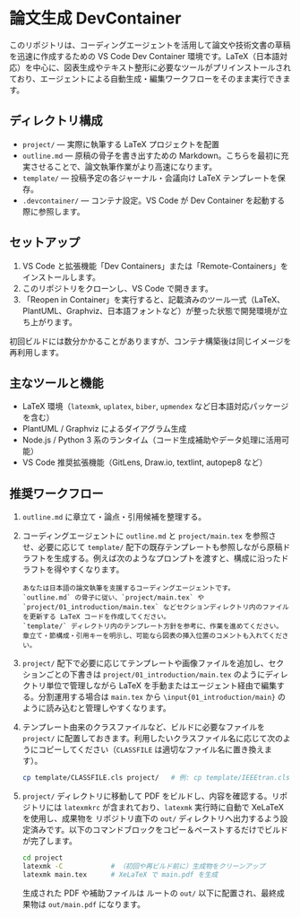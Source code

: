 # 論文生成 DevContainer

このリポジトリは、コーディングエージェントを活用して論文や技術文書の草稿を迅速に作成するための VS Code Dev Container 環境です。LaTeX（日本語対応）を中心に、図表生成やテキスト整形に必要なツールがプリインストールされており、エージェントによる自動生成・編集ワークフローをそのまま実行できます。

## ディレクトリ構成

- `project/` — 実際に執筆する LaTeX プロジェクトを配置
- `outline.md` — 原稿の骨子を書き出すための Markdown。こちらを最初に充実させることで、論文執筆作業がより高速になります。
- `template/` — 投稿予定の各ジャーナル・会議向け LaTeX テンプレートを保存。
- `.devcontainer/` — コンテナ設定。VS Code が Dev Container を起動する際に参照します。

## セットアップ

1. VS Code と拡張機能「Dev Containers」または「Remote-Containers」をインストールします。
2. このリポジトリをクローンし、VS Code で開きます。
3. 「Reopen in Container」を実行すると、記載済みのツール一式（LaTeX、PlantUML、Graphviz、日本語フォントなど）が整った状態で開発環境が立ち上がります。

初回ビルドには数分かかることがありますが、コンテナ構築後は同じイメージを再利用します。

## 主なツールと機能

- LaTeX 環境（`latexmk`, `uplatex`, `biber`, `upmendex` など日本語対応パッケージを含む）
- PlantUML / Graphviz によるダイアグラム生成
- Node.js / Python 3 系のランタイム（コード生成補助やデータ処理に活用可能）
- VS Code 推奨拡張機能（GitLens, Draw.io, textlint, autopep8 など）

## 推奨ワークフロー

1. `outline.md` に章立て・論点・引用候補を整理する。
2. コーディングエージェントに `outline.md` と `project/main.tex` を参照させ、必要に応じて `template/` 配下の既存テンプレートも参照しながら原稿ドラフトを生成する。例えば次のようなプロンプトを渡すと、構成に沿ったドラフトを得やすくなります。

   ```text
   あなたは日本語の論文執筆を支援するコーディングエージェントです。
   `outline.md` の骨子に従い、`project/main.tex` や `project/01_introduction/main.tex` などセクションディレクトリ内のファイルを更新する LaTeX コードを作成してください。
   `template/` ディレクトリ内のテンプレート方針を参考に、作業を進めてください。
   章立て・節構成・引用キーを明示し、可能なら図表の挿入位置のコメントも入れてください。
   ```
3. `project/` 配下で必要に応じてテンプレートや画像ファイルを追加し、セクションごとの下書きは `project/01_introduction/main.tex` のようにディレクトリ単位で管理しながら LaTeX を手動またはエージェント経由で編集する。分割運用する場合は `main.tex` から `\input{01_introduction/main}` のように読み込むと管理しやすくなります。
4. テンプレート由来のクラスファイルなど、ビルドに必要なファイルを `project/` に配置しておきます。利用したいクラスファイル名に応じて次のようにコピーしてください（`CLASSFILE` は適切なファイル名に置き換えます）。

   ```bash
   cp template/CLASSFILE.cls project/   # 例: cp template/IEEEtran.cls project/
   ```

5. `project/` ディレクトリに移動して PDF をビルドし、内容を確認する。リポジトリには `latexmkrc` が含まれており、`latexmk` 実行時に自動で XeLaTeX を使用し、成果物を リポジトリ直下の `out/` ディレクトリへ出力するよう設定済みです。以下のコマンドブロックをコピー＆ペーストするだけでビルドが完了します。

   ```bash
   cd project
   latexmk -C            # （初回や再ビルド前に）生成物をクリーンアップ
   latexmk main.tex      # XeLaTeX で main.pdf を生成
   ```

   生成された PDF や補助ファイルは ルートの `out/` 以下に配置され、最終成果物は `out/main.pdf` になります。

